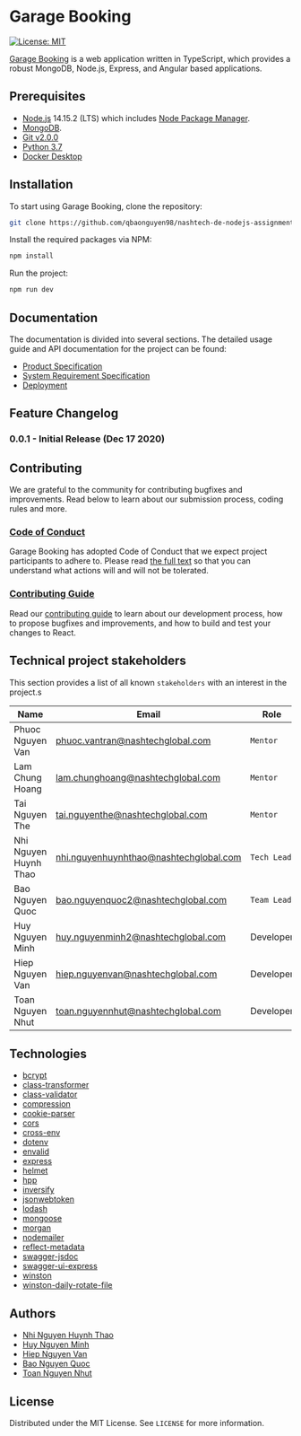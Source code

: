 # Garage Booking

[![License: MIT](https://img.shields.io/badge/License-MIT-yellow.svg)](https://opensource.org/licenses/MIT)

[Garage Booking](https://github.com/qbaonguyen98/nashtech-de-nodejs-assignment-3) is a web application written in TypeScript, which provides a robust MongoDB, Node.js, Express, and Angular based applications.

## Prerequisites

- [Node.js](https://nodejs.org/en/download/) 14.15.2 (LTS) which includes [Node Package Manager](https://www.npmjs.com/get-npm).
- [MongoDB](https://www.mongodb.com/download-center/community).
- [Git v2.0.0](https://git-scm.com/)
- [Python 3.7](https://www.python.org/)
- [Docker Desktop](https://www.docker.com/products/docker-desktop)

## Installation

To start using Garage Booking, clone the repository:

```bash
git clone https://github.com/qbaonguyen98/nashtech-de-nodejs-assignment-3
```

Install the required packages via NPM:

```bash
npm install
```

Run the project:

```bash
npm run dev
```

## Documentation

The documentation is divided into several sections. The detailed usage guide and API documentation for the project can be found:

- [Product Specification](./docs/product-specifications.md)
- [System Requirement Specification](./docs/system-specification.md)
- [Deployment](./docs/deployment-document.md)

## Feature Changelog

### 0.0.1 - Initial Release (Dec 17 2020)

## Contributing

We are grateful to the community for contributing bugfixes and improvements. Read below to learn about our submission process, coding rules and more.

### [Code of Conduct](./docs/code-of-conduct.md)

Garage Booking has adopted Code of Conduct that we expect project participants to adhere to. Please read [the full text](./docs/code-of-conduct.md) so that you can understand what actions will and will not be tolerated.

### [Contributing Guide](./docs/contributing-guide.md)

Read our [contributing guide](./docs/contributing-guide.md) to learn about our development process, how to propose bugfixes and improvements, and how to build and test your changes to React.

## Technical project stakeholders

This section provides a list of all known `stakeholders` with an interest in the project.s

| Name                  | Email                                  | Role        |
| --------------------- | -------------------------------------- | ----------- |
| Phuoc Nguyen Van      | phuoc.vantran@nashtechglobal.com       | `Mentor`    |
| Lam Chung Hoang       | lam.chunghoang@nashtechglobal.com      | `Mentor`    |
| Tai Nguyen The        | tai.nguyenthe@nashtechglobal.com       | `Mentor`    |
| Nhi Nguyen Huynh Thao | nhi.nguyenhuynhthao@nashtechglobal.com | `Tech Lead` |
| Bao Nguyen Quoc       | bao.nguyenquoc2@nashtechglobal.com     | `Team Lead` |
| Huy Nguyen Minh       | huy.nguyenminh2@nashtechglobal.com     | Developer   |
| Hiep Nguyen Van       | hiep.nguyenvan@nashtechglobal.com      | Developer   |
| Toan Nguyen Nhut      | toan.nguyennhut@nashtechglobal.com     | Developer   |

## Technologies

- [bcrypt](https://www.npmjs.com/package/bcrypt)
- [class-transformer](https://www.npmjs.com/package/class-transformer)
- [class-validator](https://www.npmjs.com/package/class-validator)
- [compression](https://www.npmjs.com/package/compression)
- [cookie-parser](https://www.npmjs.com/package/cookie-parser)
- [cors](https://www.npmjs.com/package/cors)
- [cross-env](https://www.npmjs.com/package/cross-env)
- [dotenv](https://www.npmjs.com/package/dotenv)
- [envalid](https://www.npmjs.com/package/envalid)
- [express](https://www.npmjs.com/package/express)
- [helmet](https://www.npmjs.com/package/helmet)
- [hpp](https://www.npmjs.com/package/hpp)
- [inversify](https://www.npmjs.com/package/inversify)
- [jsonwebtoken](https://www.npmjs.com/package/jsonwebtoken)
- [lodash](https://www.npmjs.com/package/lodash)
- [mongoose](https://www.npmjs.com/package/mongoose)
- [morgan](https://www.npmjs.com/package/morgan)
- [nodemailer](https://www.npmjs.com/package/nodemailer)
- [reflect-metadata](https://www.npmjs.com/package/reflect-metadata)
- [swagger-jsdoc](https://www.npmjs.com/package/swagger-jsdoc)
- [swagger-ui-express](https://www.npmjs.com/package/swagger-ui-express)
- [winston](https://www.npmjs.com/package/winston)
- [winston-daily-rotate-file](https://www.npmjs.com/package/winston-daily-rotate-file)

## Authors

- [Nhi Nguyen Huynh Thao](https://github.com/NHTN)
- [Huy Nguyen Minh](https://github.com/hudrucan)
- [Hiep Nguyen Van](https://github.com/h2312)
- [Bao Nguyen Quoc](https://github.com/qbaonguyen98)
- [Toan Nguyen Nhut](https://github.com/nguyennhuttoan)

## License

Distributed under the MIT License. See `LICENSE` for more information.